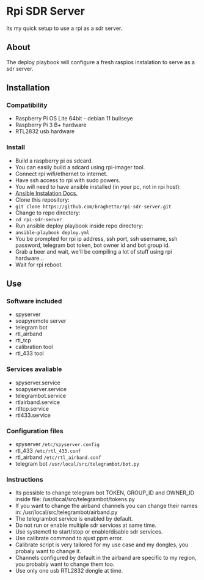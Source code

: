 # Rpi SDR Server

Its my quick setup to use a rpi as a sdr server.


## About

The deploy playbook will configure a fresh raspios instalation to serve as a sdr server.


## Installation

### Compatibility
* Raspberry Pi OS Lite 64bit - debian 11 bullseye
* Raspberry Pi 3 B+ hardware
* RTL2832 usb hardware

### Install
* Build a raspberry pi os sdcard.
* You can easily build a sdcard using rpi-imager tool.
* Connect rpi wifi/ethernet to internet.
* Have ssh access to rpi with sudo powers.
* You will need to have ansible installed (in your pc, not in rpi host):
* [Ansible Instalation Docs.](https://docs.ansible.com/ansible/latest/installation_guide/index.html)
* Clone this repository:
* `git clone https://github.com/braghetto/rpi-sdr-server.git`
* Change to repo directory:
* `cd rpi-sdr-server`
* Run ansible deploy playbook inside repo directory:
* `ansible-playbook deploy.yml`
* You be prompted for rpi ip address, ssh port, ssh username, ssh password, telegram bot token, bot owner id and bot group id.
* Grab a beer and wait, we'll be compiling a lot of stuff using rpi hardware...
* Wait for rpi reboot.


## Use

### Software included
* spyserver
* soapyremote server
* telegram bot
* rtl_airband
* rtl_tcp
* calibration tool
* rtl_433 tool

### Services avaliable
* spyserver.service
* soapyserver.service
* telegrambot.service
* rtlairband.service
* rtltcp.service
* rtl433.service

### Configuration files
* spyserver
`/etc/spyserver.config`
* rtl_433
`/etc/rtl_433.conf`
* rtl_airband
`/etc/rtl_airband.conf`
* telegram bot
`/usr/local/src/telegrambot/bot.py`

### Instructions
* Its possible to change telegram bot TOKEN, GROUP_ID and OWNER_ID inside file: /usr/local/src/telegrambot/tokens.py
* If you want to change the airband channels you can change their names in: /usr/local/src/telegrambot/airband.py
* The telegrambot service is enabled by default.
* Do not run or enable multiple sdr services at same time.
* Use systemctl to start/stop or enable/disable sdr services.
* Use calibrate command to ajust ppm error.
* Calibrate script is very tailored for my use case and my dongles, you probaly want to change it.
* Channels configured by default in the airband are specific to my region, you probably want to change them too.
* Use only one usb RTL2832 dongle at time.
